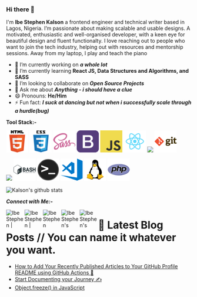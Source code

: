 ### Hi there 👋

I'm **Ibe Stephen Kalson** a frontend engineer and technical writer based in Lagos, Nigeria. I’m passionate about making scalable and usable designs. A motivated, enthusiastic and well-organised developer, with a keen eye for beautiful design and fluent functionalty. I love reaching out to people who want to join the tech industry, helping out with resources and mentorship sessions. Away from my laptop, I play and teach the piano

- 🔭 I’m currently working on ***a whole lot***
- 🌱 I’m currently learning **React JS, Data Structures and Algorithms, and SASS**
- 👯 I’m looking to collaborate on ***Open Source Projects***
- 💬 Ask me about ***Anything - i should have a clue***
- 😄 Pronouns: **He/Him**
- ⚡ Fun fact: ***I suck at dancing but not when i successfully scale through a hurdle(bug)***

**Tool Stack:-**

<code><img height="60" src="https://raw.githubusercontent.com/github/explore/80688e429a7d4ef2fca1e82350fe8e3517d3494d/topics/html/html.png"></code>
<code><img height="60" src="https://raw.githubusercontent.com/github/explore/80688e429a7d4ef2fca1e82350fe8e3517d3494d/topics/css/css.png"></code>
<code><img height="60" src="https://raw.githubusercontent.com/github/explore/80688e429a7d4ef2fca1e82350fe8e3517d3494d/topics/sass/sass.png"></code>
<code><img height="60" src="https://raw.githubusercontent.com/github/explore/80688e429a7d4ef2fca1e82350fe8e3517d3494d/topics/bootstrap/bootstrap.png"></code>
<code><img height="60" src="https://raw.githubusercontent.com/github/explore/80688e429a7d4ef2fca1e82350fe8e3517d3494d/topics/javascript/javascript.png"></code>
<code><img height="60" src="https://raw.githubusercontent.com/github/explore/80688e429a7d4ef2fca1e82350fe8e3517d3494d/topics/react/react.png"></code>
<code><img height="60" src="https://i7.pngguru.com/preview/444/484/1012/mysql-database-encapsulated-postscript-logo-jquery.jpg"></code>
<code><img height="60" src="https://raw.githubusercontent.com/github/explore/80688e429a7d4ef2fca1e82350fe8e3517d3494d/topics/git/git.png"></code>


<code><img height="60" src="https://camo.githubusercontent.com/87d7034892fd41dc88f3606bb44b853f87cd2c51/68747470733a2f2f7265666163746f72696e6775692e6e7963332e63646e2e6469676974616c6f6365616e7370616365732e636f6d2f7461696c77696e642d6c6f676f2e737667"></code>
<code><img height="60" src="https://raw.githubusercontent.com/github/explore/80688e429a7d4ef2fca1e82350fe8e3517d3494d/topics/bash/bash.png"></code>
<code><img height="60" src="https://raw.githubusercontent.com/github/explore/80688e429a7d4ef2fca1e82350fe8e3517d3494d/topics/terminal/terminal.png"></code>
<code><img height="60" src="https://raw.githubusercontent.com/github/explore/80688e429a7d4ef2fca1e82350fe8e3517d3494d/topics/visual-studio-code/visual-studio-code.png"></code>
<code><img height="60" src="https://raw.githubusercontent.com/github/explore/80688e429a7d4ef2fca1e82350fe8e3517d3494d/topics/linux/linux.png"></code>
<code><img height="60" src="https://raw.githubusercontent.com/github/explore/ccc16358ac4530c6a69b1b80c7223cd2744dea83/topics/php/php.png"></code>


![Kalson's github stats](https://github-readme-stats.vercel.app/api?username=kalsonsaint&show_icons=true&hide_border=true)

***Connect with Me:-***


<a href="https://www.linkedin.com/in/ibestephen">
  <img align="left" alt="Ibe Stephen | LinkedIn" width="50px" height="50px" src="https://cdn2.iconfinder.com/data/icons/simple-social-media-shadow/512/14-512.png" />
</a>
<a href="https://twitter.com/kalsonsaint"><img align="left" alt="Ibe Stephen | Twitter" width="50px" height="50px" src="https://cdn2.iconfinder.com/data/icons/minimalism/512/twitter.png" />
</a>
<a href="https://www.instagram.com/saintkalson/">
  <img align="left" alt="Ibe Stephen Instagram" width="50px" height="50px" src="https://cdn4.iconfinder.com/data/icons/vector-brand-logos/40/Instagram-512.png"/>
</a>
<a href="https://mailto:saintkalson@gmail.com">
  <img align="left" alt="Ibe Stephen's Mail" width="50px" height="50px" src="https://cdn4.iconfinder.com/data/icons/free-colorful-icons/360/gmail.png" />
</a>
<a href="https://kalson_saint.hashnode.dev/">
  <img align="left" alt="Ibe Stephen's Blog" width="50px" height="50px" src="https://cdn.hashnode.com/res/hashnode/image/upload/v1592752137870/scHk9tTaA.png?auto=compress" />
</a>


# 📩 Latest Blog Posts // You can name it whatever you want.
<!-- BLOG-POST-LIST:START -->
- [How to Add Your Recently Published Articles to Your GitHub Profile README using GitHub Actions 🤖](https://iamdarshshah.hashnode.dev/how-to-add-your-recently-published-articles-to-your-github-profile-readme-using-github-actions)
- [Start Documenting your Journey ✍️](https://iamdarshshah.hashnode.dev/start-documenting-your-journey)
- [Object.freeze() in JavaScript](https://iamdarshshah.hashnode.dev/objectfreeze-in-javascript)
<!-- BLOG-POST-LIST:END -->
